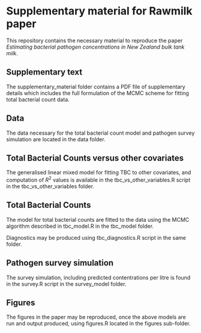 # Supplementary material for Rawmilk paper

This repository contains the necessary material to reproduce the paper
*Estimating bacterial pathogen concentrations in New Zealand bulk tank milk*.

## Supplementary text

The supplementary_material folder contains a PDF file of supplementary details which includes the
full formulation of the MCMC scheme for fitting total bacterial count data.

## Data

The data necessary for the total bacterial count model and pathogen survey simulation
are located in the data folder.

## Total Bacterial Counts versus other covariates

The generalised linear mixed model for fitting TBC to other covariates, and computation
of $R^2$ values is available in the tbc_vs_other_variables.R script in the tbc_vs_other_variables
folder.

## Total Bacterial Counts

The model for total bacterial counts are fitted to the data using the MCMC algorithm
described in tbc_model.R in the tbc_model folder.

Diagnostics may be produced using tbc_diagnostics.R script in the same folder.

## Pathogen survey simulation

The survey simulation, including predicted contentrations per litre is found in the
survey.R script in the survey_model folder.

## Figures

The figures in the paper may be reproduced, once the above models are run and output produced,
using figures.R located in the figures sub-folder.
